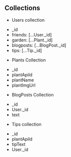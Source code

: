 
## Collections

 - Users collection
  + _id
  + friends: [...User._id]
  + garden: [...Plant._id]
  + blogposts: [...BlogPost._id] <!--stretch goal 1-->
  + tips: [...Tip._id] <!--stretch goal 2-->

 - Plants Collection
  + _id
  + plantApiId
  + plantName
  + plantImgUrl

<!-- stretch goal 1 -->
 - BlogPosts Collection
  + _id
  + User._id
  + text

<!-- stretch goal 2 -->
 - Tips collection
  + _id
  + plantApiId
  + tipText
  + User._id

